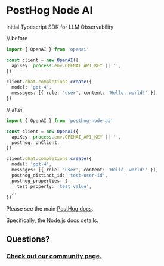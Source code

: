 # PostHog Node AI

Initial Typescript SDK for LLM Observability

// before

```typescript
import { OpenAI } from 'openai'

const client = new OpenAI({
  apiKey: process.env.OPENAI_API_KEY || '',
})

client.chat.completions.create({
  model: 'gpt-4',
  messages: [{ role: 'user', content: 'Hello, world!' }],
})
```

// after

```typescript
import { OpenAI } from 'posthog-node-ai'

const client = new OpenAI({
  apiKey: process.env.OPENAI_API_KEY || '',
  posthog: phClient,
})

client.chat.completions.create({
  model: 'gpt-4',
  messages: [{ role: 'user', content: 'Hello, world!' }],
  posthog_distinct_id: 'test-user-id',
  posthog_properties: {
    test_property: 'test_value',
  },
})
```

Please see the main [PostHog docs](https://www.posthog.com/docs).

Specifically, the [Node.js docs](https://posthog.com/docs/libraries/node-ai) details.

## Questions?

### [Check out our community page.](https://posthog.com/posts)
